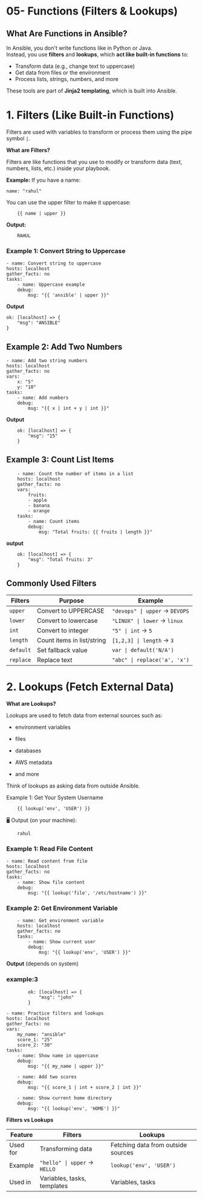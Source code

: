 # 05- Functions (Filters & Lookups)


## What Are Functions in Ansible?

In Ansible, you don't write functions like in Python or Java.  
Instead, you use **filters** and **lookups**, which **act like built-in functions** to:

- Transform data (e.g., change text to uppercase)
-  Get data from files or the environment
-  Process lists, strings, numbers, and more

These tools are part of **Jinja2 templating**, which is built into Ansible.


#  1. Filters (Like Built-in Functions)

Filters are used with variables to transform or process them using the pipe symbol `|`.


**What are Filters?**

Filters are like functions that you use to modify or transform data (text, numbers, lists, etc.) inside your playbook.

**Example:**
If you have a name:

    name: "rahul"

You can use the upper filter to make it uppercase:


        {{ name | upper }}

 **Output:**


        RAHUL

### Example 1: Convert String to Uppercase


    - name: Convert string to uppercase
    hosts: localhost
    gather_facts: no
    tasks:
        - name: Uppercase example
        debug:
            msg: "{{ 'ansible' | upper }}"

**Output**

    ok: [localhost] => {
        "msg": "ANSIBLE"
    }



## Example 2: Add Two Numbers

    - name: Add two string numbers
    hosts: localhost
    gather_facts: no
    vars:
        x: "5"
        y: "10"
    tasks:
        - name: Add numbers
        debug:
            msg: "{{ x | int + y | int }}"

**Output**

        ok: [localhost] => {
            "msg": "15"
        }


## Example 3: Count List Items

        - name: Count the number of items in a list
        hosts: localhost
        gather_facts: no
        vars:
            fruits:
            - apple
            - banana
            - orange
        tasks:
            - name: Count items
            debug:
                msg: "Total fruits: {{ fruits | length }}"

**output**


        ok: [localhost] => {
            "msg": "Total fruits: 3"
        }

## Commonly Used Filters

|  Filters  |         Purpose            |          Example               |
| --------- | -------------------------- | ------------------------------ |
| `upper`   | Convert to UPPERCASE       | `"devops" \| upper` → `DEVOPS` |
| `lower`   | Convert to lowercase       | `"LINUX" \| lower` → `linux`   |
| `int`     | Convert to integer         | `"5" \| int` → `5`             |
| `length`  | Count items in list/string | `[1,2,3] \| length` → `3`      |
| `default` | Set fallback value         | `var \| default('N/A')`        |
| `replace` | Replace text               | `"abc" \| replace('a', 'x')`   |



# 2. Lookups (Fetch External Data)

**What are Lookups?**

Lookups are used to fetch data from external sources such as:

- environment variables

- files

- databases

- AWS metadata

- and more

Think of lookups as asking data from outside Ansible.

 Example 1: Get Your System Username

        {{ lookup('env', 'USER') }}

🖥 Output (on your machine):

        rahul


### Example 1: Read File Content

    - name: Read content from file
    hosts: localhost
    gather_facts: no
    tasks:
        - name: Show file content
        debug:
            msg: "{{ lookup('file', '/etc/hostname') }}"

### Example 2: Get Environment Variable

        - name: Get environment variable
        hosts: localhost
        gather_facts: no
        tasks:
            - name: Show current user
            debug:
                msg: "{{ lookup('env', 'USER') }}"


**Output** (depends on system)


### example:3

            ok: [localhost] => {
                "msg": "john"
            }

    - name: Practice filters and lookups
    hosts: localhost
    gather_facts: no
    vars:
        my_name: "ansible"
        score_1: "25"
        score_2: "30"
    tasks:
        - name: Show name in uppercase
        debug:
            msg: "{{ my_name | upper }}"

        - name: Add two scores
        debug:
            msg: "{{ score_1 | int + score_2 | int }}"

        - name: Show current home directory
        debug:
            msg: "{{ lookup('env', 'HOME') }}"


**Filters vs Lookups**

| Feature      |        Filters               |            Lookups                 |
| ----------- | ---------------------------- | ---------------------------------- |
|  Used for | Transforming data            | Fetching data from outside sources |
|  Example  | `"hello" \| upper` → `HELLO` | `lookup('env', 'USER')`            |
|  Used in  | Variables, tasks, templates  | Variables, tasks                   |
